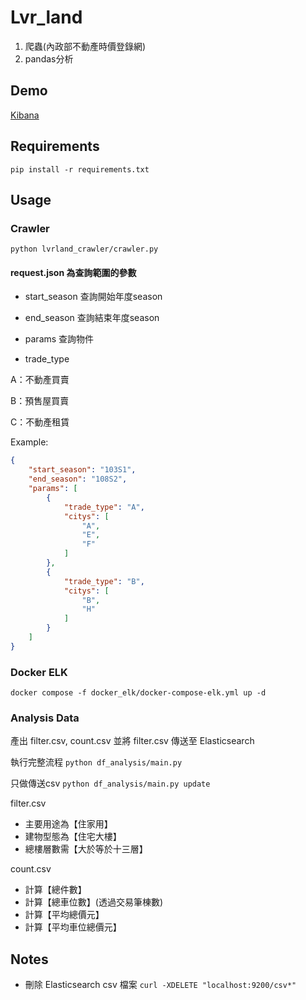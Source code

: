 # Lvr_land

1. 爬蟲(內政部不動產時價登錄網)
2. pandas分析

## Demo

[Kibana](http://4962a33c.ngrok.io/app/kibana)

## Requirements

`pip install -r requirements.txt`

## Usage

### Crawler

`python lvrland_crawler/crawler.py`

#### request.json 為查詢範圍的參數

- start_season 查詢開始年度season

- end_season 查詢結束年度season

- params 查詢物件

- trade_type 

A：不動產買賣

B：預售屋買賣

C：不動產租賃

Example:

```json
{
    "start_season": "103S1",
    "end_season": "108S2",
    "params": [
        {
            "trade_type": "A",
            "citys": [
                "A",
                "E",
                "F"
            ]
        },
        {
            "trade_type": "B",
            "citys": [
                "B",
                "H"
            ]
        }
    ]
}
```

### Docker ELK

`docker compose -f docker_elk/docker-compose-elk.yml up -d`

### Analysis Data

產出 filter.csv, count.csv
並將 filter.csv 傳送至 Elasticsearch

執行完整流程
`python df_analysis/main.py`

只做傳送csv
`python df_analysis/main.py update`

filter.csv

- 主要用途為【住家用】 
- 建物型態為【住宅大樓】 
- 總樓層數需【大於等於十三層】

count.csv

- 計算【總件數】
- 計算【總車位數】(透過交易筆棟數) 
- 計算【平均總價元】
- 計算【平均車位總價元】

## Notes

- 刪除 Elasticsearch csv 檔案
`curl -XDELETE "localhost:9200/csv*"`
